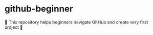 # github-beginner
🚀 This repository helps beginners navigate GitHub and create very first project 🎉
